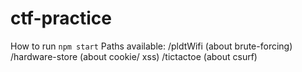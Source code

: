 # ctf-practice
How to run `npm start`
Paths available:
  /pldtWifi (about brute-forcing)
  /hardware-store (about cookie/ xss)
  /tictactoe (about csurf)
